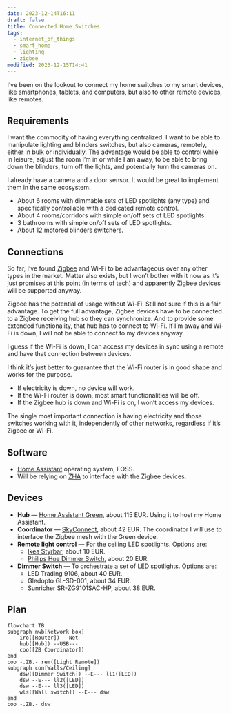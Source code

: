 ```yaml
---
date: 2023-12-14T16:11
draft: false
title: Connected Home Switches
tags:
  - internet_of_things
  - smart_home
  - lighting
  - zigbee
modified: 2023-12-15T14:41
---
```

I’ve been on the lookout to connect my home switches to my smart devices, like smartphones, tablets, and computers, but also to other remote devices, like remotes.

## Requirements

I want the commodity of having everything centralized. I want to be able to manipulate lighting and blinders switches, but also cameras, remotely, either in bulk or individually. The advantage would be able to control while in leisure, adjust the room I’m in or while I am away, to be able to bring down the blinders, turn off the lights, and potentially turn the cameras on.

I already have a camera and a door sensor. It would be great to implement them in the same ecosystem.

- About 6 rooms with dimmable sets of LED spotlights (any type) and specifically controllable with a dedicated remote control.
- About 4 rooms/corridors with simple on/off sets of LED spotlights.
- 3 bathrooms with simple on/off sets of LED spotlights.
- About 12 motored blinders switchers.

## Connections

So far, I’ve found [Zigbee](zigbee.md) and Wi-Fi to be advantageous over any other types in the market. Matter also exists, but I won’t bother with it now as it’s just promises at this point (in terms of tech) and apparently Zigbee devices will be supported anyway.

Zigbee has the potential of usage without Wi-Fi. Still not sure if this is a fair advantage. To get the full advantage, Zigbee devices have to be connected to a Zigbee receiving hub so they can synchronize. And to provide some extended functionality, that hub has to connect to Wi-Fi. If I’m away and Wi-Fi is down, I will not be able to connect to my devices anyway.

I guess if the Wi-Fi is down, I can access my devices in sync using a remote and have that connection between devices.

I think it’s just better to guarantee that the Wi-Fi router is in good shape and works for the purpose.
- If electricity is down, no device will work.
- If the Wi-Fi router is down, most smart functionalities will be off.
- If the Zigbee hub is down and Wi-Fi is on, I won’t access my devices.

The single most important connection is having electricity and those switches working with it, independently of other networks, regardless if it’s Zigbee or Wi-Fi.

## Software

- [Home Assistant](home-assistant.md) operating system, FOSS.
- Will be relying on [ZHA](zigbee-home-automation.md) to interface with the Zigbee devices.

## Devices

- **Hub** — [Home Assistant Green](home-assistant-green.md), about 115 EUR. Using it to host my Home Assistant.
- **Coordinator** — [SkyConnect](skyconnect.md), about 42 EUR. The coordinator I will use to interface the Zigbee mesh with the Green device.
- **Remote light control** — For the ceiling LED spotlights. Options are:
  - [Ikea Styrbar](styrbar.md), about 10 EUR.
  - [Philips Hue Dimmer Switch](hue-dimmer-switch.md), about 20 EUR.
- **Dimmer Switch** — To orchestrate a set of LED spotlights. Options are:
  - LED Trading 9106, about 40 EUR.
  - Gledopto GL-SD-001, about 34 EUR.
  - Sunricher SR-ZG9101SAC-HP, about 38 EUR.

## Plan

```mermaid
flowchart TB
subgraph nwb[Network box]
    iro([Router]) --Net---
    hub([Hub]) --USB---
    coo([ZB Coordinator])
end
coo -.ZB.- rem([Light Remote])
subgraph con[Walls/Ceiling]
    dsw([Dimmer Switch]) --E--- ll1([LED])
    dsw --E--- ll2([LED])
    dsw --E--- ll3([LED])
    wls([Wall switch]) --E--- dsw
end
coo -.ZB.- dsw
```